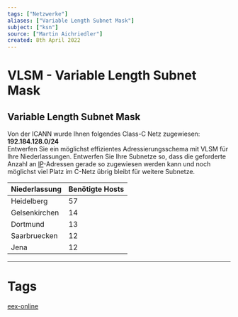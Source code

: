 ```yaml
---
tags: ["Netzwerke"]
aliases: ["Variable Length Subnet Mask"]
subject: ["ksn"]
source: ["Martin Aichriedler"]
created: 8th April 2022
---
```


# VLSM - Variable Length Subnet Mask

## Variable Length Subnet Mask

Von der ICANN wurde Ihnen folgendes Class-C Netz zugewiesen: **192.184.128.0/24**  
Entwerfen Sie ein möglichst effizientes Adressierungsschema mit VLSM für Ihre Niederlassungen. Entwerfen Sie Ihre Subnetze so, dass die geforderte Anzahl an [IP](Internet%20Protocol.md)-Adressen gerade so zugewiesen werden kann und noch möglichst viel Platz im C-Netz übrig bleibt für weitere Subnetze.

| Niederlassung | Benötigte Hosts |
| ------------- | --------------- |
| Heidelberg    | 57              |
| Gelsenkirchen | 14              |
| Dortmund      | 13              |
| Saarbruecken  | 12              |
| Jena          | 12              |


---

# Tags

[eex-online](http://www.eex-online.de/informatik.php)
